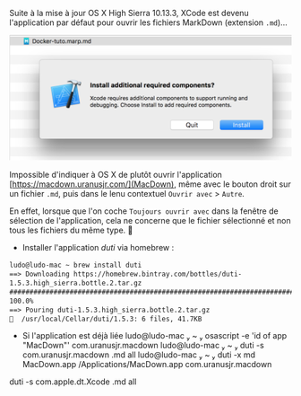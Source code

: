 <!-- TITLE: Lier une application à une extension -->
<!-- SUBTITLE: Solution la plus rapide trouvée -->

Suite à la mise à jour OS X High Sierra 10.13.3, XCode est devenu l'application par défaut pour ouvrir les fichiers MarkDown (extension `.md`)...

![Osx Extensions Defaut Xcode](/uploads/osx-extensions-defaut/osx-extensions-defaut-xcode.png "Osx Extensions Defaut Xcode")

Impossible d'indiquer à OS X de plutôt ouvrir l'application [https://macdown.uranusjr.com/](MacDown), même avec le bouton droit sur un fichier `.md`, puis dans le lenu contextuel `Ouvrir avec` > `Autre`.


En effet, lorsque que l'on coche `Toujours ouvrir avec` dans la fenêtre de sélection de l'application, cela ne concerne que le fichier sélectionné et non tous les fichiers du même type. 😬


- Installer l'application *duti* via homebrew :
```
ludo@ludo-mac ~ brew install duti
==> Downloading https://homebrew.bintray.com/bottles/duti-1.5.3.high_sierra.bottle.2.tar.gz
######################################################################## 100.0%
==> Pouring duti-1.5.3.high_sierra.bottle.2.tar.gz
🍺  /usr/local/Cellar/duti/1.5.3: 6 files, 41.7KB
```

- Si l'application est déjà liée
ludo@ludo-mac  ~  osascript -e 'id of app "MacDown"'
com.uranusjr.macdown
 ludo@ludo-mac  ~  duti -s com.uranusjr.macdown .md all
 ludo@ludo-mac  ~  duti -x md
MacDown.app
/Applications/MacDown.app
com.uranusjr.macdown

duti -s com.apple.dt.Xcode .md all